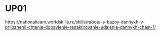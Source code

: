 # UP01
https://nationalteam.worldskills.ru/skills/rabota-s-bazoy-dannykh-v-prilozhenii-chtenie-dobavlenie-redaktirovanie-udalenie-dannykh-chast-1/
